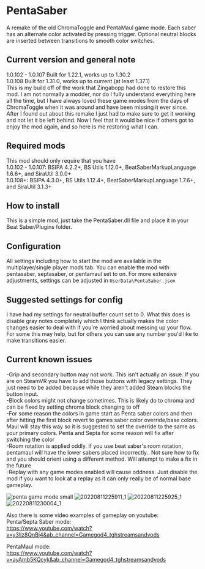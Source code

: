 # PentaSaber
A remake of the old ChromaToggle and PentaMaul game mode. Each saber has an alternate color activated by pressing trigger. Optional neutral blocks are inserted between transitions to smooth color switches.

## Current version and general note
1.0.102 - 1.0.107 Built for 1.22.1, works up to 1.30.2<br/>
1.0.108 Built for 1.31.0, works up to current (at least 1.37.1)<br/>
This is my build off of the work that Zingabopp had done to restore this mod. I am not normally a modder, nor do I fully understand everything here all the time, but I have always loved these game modes from the days of ChromaToggle when it was around and have been missing it ever since. After I found out about this remake I just had to make sure to get it working and not let it be left behind. Now I feel that it would be nice if others got to enjoy the mod again, and so here is me restoring what I can.

## Required mods
This mod should only require that you have<br/>
1.0.102 - 1.0.107: BSIPA 4.2.2+, BS Utils 1.12.0+, BeatSaberMarkupLanguage 1.6.6+, and SiraUtil 3.0.0+<br/>
1.0.108+: BSIPA 4.3.0+, BS Utils 1.12.4+, BeatSaberMarkupLanguage 1.7.6+, and SiraUtil 3.1.3+<br/>

## How to install
This is a simple mod, just take the PentaSaber.dll file and place it in your Beat Saber/Plugins folder.

## Configuration
All settings including how to start the mod are available in the multiplayer/single player mods tab. You can enable the mod with pentasaber, septasaber, or pentamaul set to on. For more extensive adjustments, settings can be adjusted in `UserData\PentaSaber.json`

## Suggested settings for config
I have had my settings for neutral buffer count set to 0. What this does is disable gray notes completely which I think actually makes the color changes easier to deal with if you're worried about messing up your flow. For some this may help, but for others you can use any number you'd like to make transitions easier.

## Current known issues
-Grip and secondary button may not work. This isn't actually an issue. If you are on SteamVR you have to add those buttons with legacy settings. They just need to be added because while they aren't added Steam blocks the button input.<br/>
-Block colors might not change sometimes. This is likely do to chroma and can be fixed by setting chroma block changing to off<br/>
-For some reason the colors in game start as Penta saber colors and then after hitting the first block revert to games saber color override/base colors. Maul will stay this way so it is suggested to set the override to the same as your primary colors. Penta and Septa for some reason will fix after switching the color<br/>
-Room rotation is applied oddly. If you use beat saber's room rotation, pentamaul will have the lower sabers placed incorrectly.. Not sure how to fix and you should orient using a different method. Will attempt to make a fix in the future<br/>
-Replay with any game modes enabled will cause oddness. Just disable the mod if you want to look at a replay as it can only really be of normal base gameplay.<br/>


![penta game mode small](https://user-images.githubusercontent.com/51224222/223622790-4858c798-90b9-4ecc-a759-ac50bf55de1d.png)
![20220811225911_1](https://user-images.githubusercontent.com/51224222/184283666-4898ec5e-de23-4d7d-ab5a-60c75583b3d5.jpg)
![20220811225925_1](https://user-images.githubusercontent.com/51224222/184283672-2e14a176-fcab-4a3b-adeb-ae8a568b92c7.jpg)
![20220811230004_1](https://user-images.githubusercontent.com/51224222/184283682-724207db-59ab-409f-b3a7-8666ab9b06b1.jpg)

Also there is some video examples of gameplay on youtube:<br/>
Penta/Septa Saber mode:<br/>
https://www.youtube.com/watch?v=y3llz8QnBj4&ab_channel=Gamegod4_tghstreamsandvods

PentaMaul mode:<br/>
https://www.youtube.com/watch?v=ayAmb5KQcyk&ab_channel=Gamegod4_tghstreamsandvods
